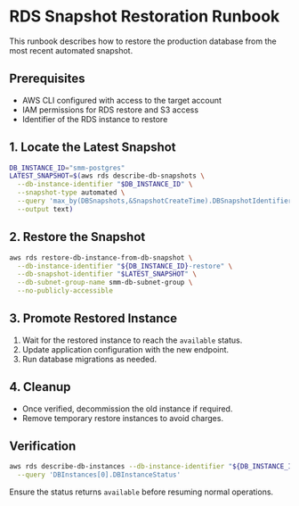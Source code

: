 # RDS Snapshot Restoration Runbook

This runbook describes how to restore the production database from the most recent automated snapshot.

## Prerequisites
- AWS CLI configured with access to the target account
- IAM permissions for RDS restore and S3 access
- Identifier of the RDS instance to restore

## 1. Locate the Latest Snapshot
```bash
DB_INSTANCE_ID="smm-postgres"
LATEST_SNAPSHOT=$(aws rds describe-db-snapshots \
  --db-instance-identifier "$DB_INSTANCE_ID" \
  --snapshot-type automated \
  --query 'max_by(DBSnapshots,&SnapshotCreateTime).DBSnapshotIdentifier' \
  --output text)
```

## 2. Restore the Snapshot
```bash
aws rds restore-db-instance-from-db-snapshot \
  --db-instance-identifier "${DB_INSTANCE_ID}-restore" \
  --db-snapshot-identifier "$LATEST_SNAPSHOT" \
  --db-subnet-group-name smm-db-subnet-group \
  --no-publicly-accessible
```

## 3. Promote Restored Instance
1. Wait for the restored instance to reach the `available` status.
2. Update application configuration with the new endpoint.
3. Run database migrations as needed.

## 4. Cleanup
- Once verified, decommission the old instance if required.
- Remove temporary restore instances to avoid charges.

## Verification
```bash
aws rds describe-db-instances --db-instance-identifier "${DB_INSTANCE_ID}-restore" \
  --query 'DBInstances[0].DBInstanceStatus'
```
Ensure the status returns `available` before resuming normal operations.
